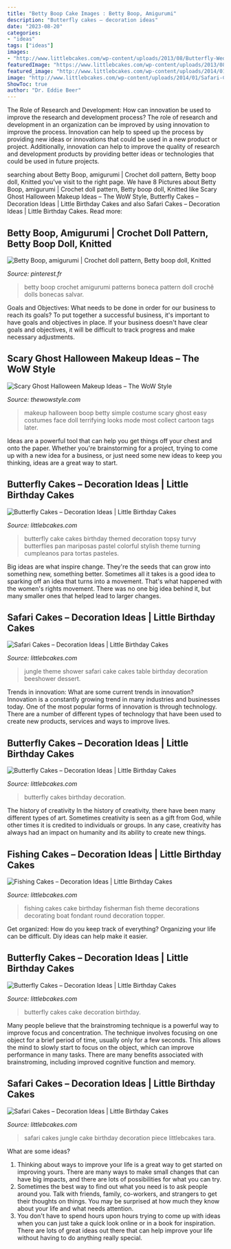 ```yaml
---
title: "Betty Boop Cake Images : Betty Boop, Amigurumi"
description: "Butterfly cakes – decoration ideas"
date: "2023-08-20"
categories:
- "ideas"
tags: ["ideas"]
images:
- "http://www.littlebcakes.com/wp-content/uploads/2013/08/Butterfly-Wedding-Cake.jpg"
featuredImage: "https://www.littlebcakes.com/wp-content/uploads/2013/08/Butterfly-Cake-Pan.jpg"
featured_image: "http://www.littlebcakes.com/wp-content/uploads/2014/01/Fishing-Cakes-Pictures.jpg"
image: "http://www.littlebcakes.com/wp-content/uploads/2014/01/Safari-Cakes-Pictures-768x1024.jpg"
ShowToc: true
author: "Dr. Eddie Beer"
---
```



The Role of Research and Development: How can innovation be used to improve the research and development process?
The role of research and development in an organization can be improved by using innovation to improve the process. Innovation can help to speed up the process by providing new ideas or innovations that could be used in a new product or project. Additionally, innovation can help to improve the quality of research and development products by providing better ideas or technologies that could be used in future projects.

	

		
searching about Betty Boop, amigurumi | Crochet doll pattern, Betty boop doll, Knitted you've visit to the right page. We have 8 Pictures about Betty Boop, amigurumi | Crochet doll pattern, Betty boop doll, Knitted like Scary Ghost Halloween Makeup Ideas – The WoW Style, Butterfly Cakes – Decoration Ideas | Little Birthday Cakes and also Safari Cakes – Decoration Ideas | Little Birthday Cakes. Read more:
		
    
## Betty Boop, Amigurumi | Crochet Doll Pattern, Betty Boop Doll, Knitted

<img loading=lazy src="https://i.pinimg.com/736x/8c/24/09/8c24096703a6e6a85da3a87dd7f406ac.jpg" onerror="this.onerror=null;this.src='https://tse4.mm.bing.net/th?id=OIP.ubveUsjw0wrtoAcDZJO7lwHaNJ&amp;pid=15.1';" alt="Betty Boop, amigurumi | Crochet doll pattern, Betty boop doll, Knitted">

_Source: pinterest.fr_

>betty boop crochet amigurumi patterns boneca pattern doll crochê dolls bonecas salvar. 

	

Goals and Objectives: What needs to be done in order for our business to reach its goals?
To put together a successful business, it's important to have goals and objectives in place. If your business doesn't have clear goals and objectives, it will be difficult to track progress and make necessary adjustments.

    
## Scary Ghost Halloween Makeup Ideas – The WoW Style

<img loading=lazy src="http://thewowstyle.com/wp-content/uploads/2016/06/halloween-makeup-ideas-for-women.jpg" onerror="this.onerror=null;this.src='https://tse4.mm.bing.net/th?id=OIP.3b224RZtzwcRjeXTYAh83gHaKZ&amp;pid=15.1';" alt="Scary Ghost Halloween Makeup Ideas – The WoW Style">

_Source: thewowstyle.com_

>makeup halloween boop betty simple costume scary ghost easy costumes face doll terrifying looks mode most collect cartoon tags later. 

	

Ideas are a powerful tool that can help you get things off your chest and onto the paper. Whether you're brainstorming for a project, trying to come up with a new idea for a business, or just need some new ideas to keep you thinking, ideas are a great way to start.

    
## Butterfly Cakes – Decoration Ideas | Little Birthday Cakes

<img loading=lazy src="https://www.littlebcakes.com/wp-content/uploads/2013/08/Butterfly-Cake-Pan.jpg" onerror="this.onerror=null;this.src='https://tse2.mm.bing.net/th?id=OIP.y7XQ22_AbRqZhPCdScT3FgHaIJ&amp;pid=15.1';" alt="Butterfly Cakes – Decoration Ideas | Little Birthday Cakes">

_Source: littlebcakes.com_

>butterfly cake cakes birthday themed decoration topsy turvy butterflies pan mariposas pastel colorful stylish theme turning cumpleanos para tortas pasteles. 

	

Big ideas are what inspire change. They're the seeds that can grow into something new, something better. Sometimes all it takes is a good idea to sparking off an idea that turns into a movement. That's what happened with the women's rights movement. There was no one big idea behind it, but many smaller ones that helped lead to larger changes.

    
## Safari Cakes – Decoration Ideas | Little Birthday Cakes

<img loading=lazy src="http://www.littlebcakes.com/wp-content/uploads/2014/01/Safari-Cake-Pictures.jpg" onerror="this.onerror=null;this.src='https://tse2.mm.bing.net/th?id=OIP.gG_LGOO4T1WOhlwOprpbTAHaHa&amp;pid=15.1';" alt="Safari Cakes – Decoration Ideas | Little Birthday Cakes">

_Source: littlebcakes.com_

>jungle theme shower safari cake cakes table birthday decoration beeshower dessert. 

	

Trends in innovation: What are some current trends in innovation?
Innovation is a constantly growing trend in many industries and businesses today. One of the most popular forms of innovation is through technology. There are a number of different types of technology that have been used to create new products, services and ways to improve lives.

    
## Butterfly Cakes – Decoration Ideas | Little Birthday Cakes

<img loading=lazy src="http://www.littlebcakes.com/wp-content/uploads/2013/08/Butterfly-Birthday-Cakes.jpg" onerror="this.onerror=null;this.src='https://tse1.mm.bing.net/th?id=OIP.7SxVD0prej2NeF6Fjrz39wHaFj&amp;pid=15.1';" alt="Butterfly Cakes – Decoration Ideas | Little Birthday Cakes">

_Source: littlebcakes.com_

>butterfly cakes birthday decoration. 

	

The history of creativity
In the history of creativity, there have been many different types of art. Sometimes creativity is seen as a gift from God, while other times it is credited to individuals or groups. In any case, creativity has always had an impact on humanity and its ability to create new things.

    
## Fishing Cakes – Decoration Ideas | Little Birthday Cakes

<img loading=lazy src="http://www.littlebcakes.com/wp-content/uploads/2014/01/Fishing-Cakes-Pictures.jpg" onerror="this.onerror=null;this.src='https://tse2.mm.bing.net/th?id=OIP.WJsRCzF0Q2CVUEzy-8cMmQHaJ4&amp;pid=15.1';" alt="Fishing Cakes – Decoration Ideas | Little Birthday Cakes">

_Source: littlebcakes.com_

>fishing cakes cake birthday fisherman fish theme decorations decorating boat fondant round decoration topper. 

	

Get organized: How do you keep track of everything?
Organizing your life can be difficult. Diy ideas can help make it easier.

    
## Butterfly Cakes – Decoration Ideas | Little Birthday Cakes

<img loading=lazy src="http://www.littlebcakes.com/wp-content/uploads/2013/08/Butterfly-Wedding-Cake.jpg" onerror="this.onerror=null;this.src='https://tse1.mm.bing.net/th?id=OIP.lwZ0tIGx1xqzOBIFaXYYXAHaLH&amp;pid=15.1';" alt="Butterfly Cakes – Decoration Ideas | Little Birthday Cakes">

_Source: littlebcakes.com_

>butterfly cakes cake decoration birthday. 

	

Many people believe that the brainstroming technique is a powerful way to improve focus and concentration. The technique involves focusing on one object for a brief period of time, usually only for a few seconds. This allows the mind to slowly start to focus on the object, which can improve performance in many tasks. There are many benefits associated with brainstroming, including improved cognitive function and memory.

    
## Safari Cakes – Decoration Ideas | Little Birthday Cakes

<img loading=lazy src="http://www.littlebcakes.com/wp-content/uploads/2014/01/Safari-Cakes-Pictures-768x1024.jpg" onerror="this.onerror=null;this.src='https://tse3.mm.bing.net/th?id=OIP.G_xoIImjsZUYhIy1yOBCCgHaJ4&amp;pid=15.1';" alt="Safari Cakes – Decoration Ideas | Little Birthday Cakes">

_Source: littlebcakes.com_

>safari cakes jungle cake birthday decoration piece littlebcakes tara. 

	

What are some ideas?
1. Thinking about ways to improve your life is a great way to get started on improving yours. There are many ways to make small changes that can have big impacts, and there are lots of possibilities for what you can try.
2. Sometimes the best way to find out what you need is to ask people around you. Talk with friends, family, co-workers, and strangers to get their thoughts on things. You may be surprised at how much they know about your life and what needs attention.
3. You don't have to spend hours upon hours trying to come up with ideas when you can just take a quick look online or in a book for inspiration. There are lots of great ideas out there that can help improve your life without having to do anything really special.

